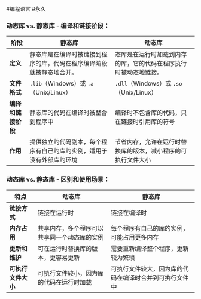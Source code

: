#编程语言 #永久 

### 动态库 vs. 静态库 - 编译和链接阶段：
| 阶段 | 静态库 | 动态库 |
| ---- | ---- | ---- |
| **定义** | 静态库是在编译时被链接到程序的库，代码在程序编译阶段就被静态地合并。 | 态库是在运行时加载到内存的库，它的代码在程序执行时被动态地链接。 |
| **文件格式** | `.lib`（Windows）或 `.a`（Unix/Linux） | `.dll`（Windows）或 `.so`（Unix/Linux） |
| **编译和链接阶段** | 静态库的代码在编译时被整合到程序中 | 编译时不包含库的代码，只在链接时引用库的符号 |
| **作用** | 提供独立的代码副本，每个程序有自己的库的实例，适用于没有外部库的环境 | 节省内存，允许在运行时替换库的版本，减小程序的可执行文件大小 |
### 动态库 vs. 静态库 - 区别和使用场景：
|特点|动态库|静态库|
|---|---|---|
|**链接方式**|链接在运行时|链接在编译时|
|**内存占用**|共享内存，多个程序可以共享同一个动态库的实例|每个程序有自己的库的实例，可能占用更多内存|
|**更新和维护**|可在运行时替换库的版本，更容易更新|需要重新编译整个程序，更新较为繁琐|
|**可执行文件大小**|可执行文件较小，因为库的代码在运行时加载|可执行文件较大，因为库的代码在编译时合并到可执行文件中|

